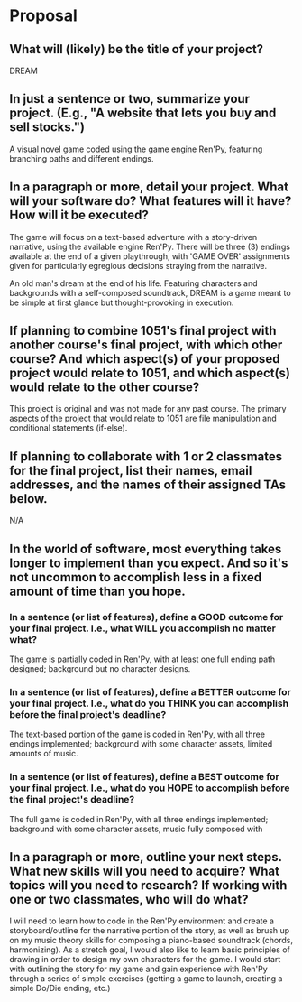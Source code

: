 # Proposal

## What will (likely) be the title of your project?

DREAM

## In just a sentence or two, summarize your project. (E.g., "A website that lets you buy and sell stocks.")

A visual novel game coded using the game engine Ren'Py, featuring branching paths and different endings.

## In a paragraph or more, detail your project. What will your software do? What features will it have? How will it be executed?

The game will focus on a text-based adventure with a story-driven narrative, using the available engine Ren'Py. There will be three (3) endings available at the end of a given playthrough, with 'GAME OVER' assignments given for particularly egregious decisions straying from the narrative.

An old man's dream at the end of his life. Featuring characters and backgrounds with a self-composed soundtrack, DREAM is a game meant to be simple at first glance but thought-provoking in execution. 

## If planning to combine 1051's final project with another course's final project, with which other course? And which aspect(s) of your proposed project would relate to 1051, and which aspect(s) would relate to the other course?

This project is original and was not made for any past course. The primary aspects of the project that would relate to 1051 are file manipulation and conditional statements (if-else). 

## If planning to collaborate with 1 or 2 classmates for the final project, list their names, email addresses, and the names of their assigned TAs below.

N/A

## In the world of software, most everything takes longer to implement than you expect. And so it's not uncommon to accomplish less in a fixed amount of time than you hope.

### In a sentence (or list of features), define a GOOD outcome for your final project. I.e., what WILL you accomplish no matter what?

The game is partially coded in Ren'Py, with at least one full ending path designed; background but no character designs. 

### In a sentence (or list of features), define a BETTER outcome for your final project. I.e., what do you THINK you can accomplish before the final project's deadline?

The text-based portion of the game is coded in Ren'Py, with all three endings implemented; background with some character assets, limited amounts of music. 

### In a sentence (or list of features), define a BEST outcome for your final project. I.e., what do you HOPE to accomplish before the final project's deadline?

The full game is coded in Ren'Py, with all three endings implemented; background with some character assets, music fully composed with 

## In a paragraph or more, outline your next steps. What new skills will you need to acquire? What topics will you need to research? If working with one or two classmates, who will do what?

I will need to learn how to code in the Ren'Py environment and create a storyboard/outline for the narrative portion of the story, as well as brush up on my music theory skills for composing a piano-based soundtrack (chords, harmonizing). As a stretch goal, I would also like to learn basic principles of drawing in order to design my own characters for the game. I would start with outlining the story for my game and gain experience with Ren'Py through a series of simple exercises (getting a game to launch, creating a simple Do/Die ending, etc.)

